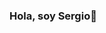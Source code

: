 ### Hola, soy Sergio👋

<!--
**Sergiog08/Sergiog08** is a ✨ _special_ ✨ repository because its `README.md` (this file) appears on your GitHub profile.

## Acerca de mi:

- 👨‍🎓 Soy Ingeniero Industrial con enfasis en Lean Six sigma
- 🔭 Actualmente me dedico al analisis BI y analisis de datos
- 🌱 Me gusta la ciencia de datos y analisis estadisticos

>
